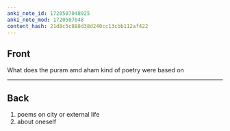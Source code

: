```yaml
---
anki_note_id: 1720507048925
anki_note_mod: 1720507048
content_hash: 21d8c5c888d38d240cc13cbb112af422
---
```


## Front

What does the puram amd aham kind of poetry were based on

<hr/>

## Back

1) poems on city or external life  
2) about oneself